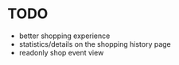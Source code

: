 # TODO

- better shopping experience
- statistics/details on the shopping history page
- readonly shop event view
